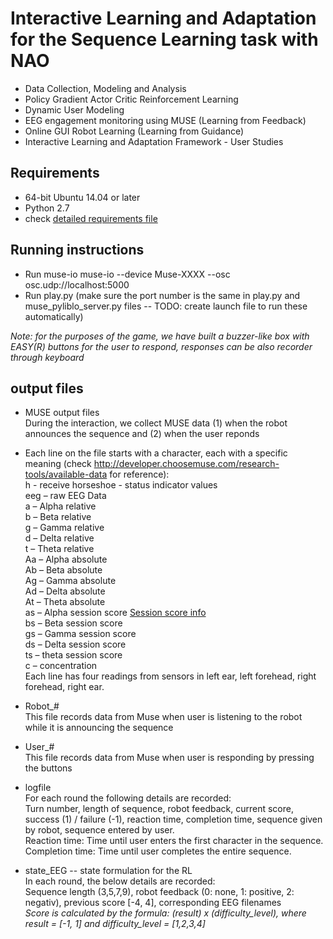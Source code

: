 # Interactive Learning and Adaptation for the Sequence Learning task with NAO
- Data Collection, Modeling and Analysis
- Policy Gradient Actor Critic Reinforcement Learning 
- Dynamic User Modeling 
- EEG engagement monitoring using MUSE (Learning from Feedback)
- Online GUI Robot Learning (Learning from Guidance)
- Interactive Learning and Adaptation Framework - User Studies

## Requirements
- 64-bit Ubuntu 14.04 or later
- Python 2.7
- check [detailed requirements file](requirements.md)

## Running instructions
- Run muse-io
muse-io --device Muse-XXXX --osc osc.udp://localhost:5000
- Run play.py 
(make sure the port number is the same in play.py and muse_pyliblo_server.py files -- TODO: create launch file to run these automatically)

*Note: for the purposes of the game, we have built a buzzer-like box with EASY(R) buttons for the user to respond, responses can be also recorder through keyboard* 

## output files
- MUSE output files  
During the interaction, we collect MUSE data (1) when the robot announces the sequence and (2) when the user reponds

- Each line on the file starts with a character, each with a specific meaning (check http://developer.choosemuse.com/research-tools/available-data for reference):  
h - receive horseshoe - status indicator values  
eeg – raw EEG Data  
a – Alpha relative   
b – Beta relative  
g – Gamma relative  
d – Delta relative  
t – Theta relative  
Aa – Alpha absolute  
Ab – Beta absolute  
Ag – Gamma absolute  
Ad – Delta absolute  
At – Theta absolute  
as – Alpha session score [Session score info](http://developer.choosemuse.com/research-tools/available-data#Band_Power_Session_Scores)    
bs – Beta session score  
gs – Gamma session score  
ds – Delta session score  
ts – theta session score  
c – concentration  
Each line has four readings from sensors in left ear, left forehead, right forehead, right ear.  

- Robot_#  
This file records data from Muse when user is listening to the robot while it is announcing the sequence

- User_#  
This file records data from Muse when user is responding by pressing the buttons

- logfile  
For each round the following details are recorded:   
Turn number, length of sequence, robot feedback, current score, success (1) / failure (-1), reaction time, completion time, sequence given by robot, sequence entered by user.  
Reaction time: Time until user enters the first character in the sequence.  
Completion time: Time until user completes the entire sequence.  

- state_EEG -- state formulation for the RL   
In each round, the below details are recorded:  
Sequence length (3,5,7,9), robot feedback (0: none, 1: positive, 2: negativ), previous score [-4, 4], corresponding EEG filenames  
*Score is calculated by the formula:  (result) x (difficulty_level), where result = [-1, 1] and difficulty_level = [1,2,3,4]*    

